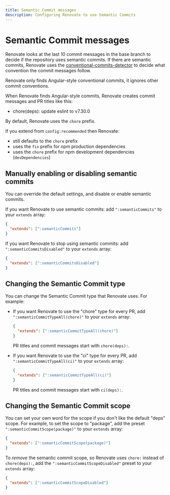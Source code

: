 ```yaml
---
title: Semantic Commit messages
description: Configuring Renovate to use Semantic Commits
---
```


# Semantic Commit messages

Renovate looks at the last 10 commit messages in the base branch to decide if the repository uses semantic commits.
If there are semantic commits, Renovate uses the [conventional-commits-detector](https://github.com/conventional-changelog/conventional-commits-detector) to decide what convention the commit messages follow.

Renovate only finds Angular-style conventional commits, it ignores other commit conventions.

When Renovate finds Angular-style commits, Renovate creates commit messages and PR titles like this:

- chore(deps): update eslint to v7.30.0

By default, Renovate uses the `chore` prefix.

If you extend from `config:recommended` then Renovate:

- still defaults to the `chore` prefix
- uses the `fix` prefix for npm production dependencies
- uses the `chore` prefix for npm development dependencies (`devDependencies`)

## Manually enabling or disabling semantic commits

You can override the default settings, and disable or enable semantic commits.

If you want Renovate to use semantic commits: add `":semanticCommits"` to your `extends` array:

```json
{
  "extends": [":semanticCommits"]
}
```

If you want Renovate to stop using semantic commits: add `":semanticCommitsDisabled"` to your `extends` array:

```json
{
  "extends": [":semanticCommitsDisabled"]
}
```

## Changing the Semantic Commit type

You can change the Semantic Commit type that Renovate uses.
For example:

- If you want Renovate to use the "chore" type for every PR, add `":semanticCommitTypeAll(chore)"` to your `extends` array:

  ```json
  {
    "extends": [":semanticCommitTypeAll(chore)"]
  }
  ```

  PR titles and commit messages start with `chore(deps):`.

- If you want Renovate to use the "ci" type for every PR, add `":semanticCommitTypeAll(ci)"` to your `extends` array:

  ```json
  {
    "extends": [":semanticCommitTypeAll(ci)"]
  }
  ```

  PR titles and commit messages start with `ci(deps):`.

## Changing the Semantic Commit scope

You can set your own word for the scope if you don't like the default "deps" scope.
For example, to set the scope to "package", add the preset `":semanticCommitScope(package)"` to your `extends` array:

```json
{
  "extends": [":semanticCommitScope(package)"]
}
```

To _remove_ the semantic commit scope, so Renovate uses `chore:` instead of `chore(deps):`, add the `":semanticCommitScopeDisabled"` preset to your `extends` array:

```json
{
  "extends": [":semanticCommitScopeDisabled"]
}
```
